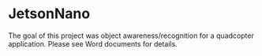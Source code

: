 # JetsonNano

The goal of this project was object awareness/recognition for a quadcopter application. Please see Word documents for details.
